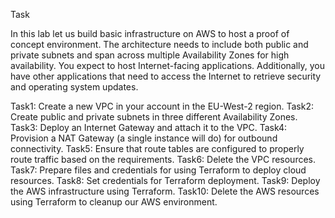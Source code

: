 Task

In this lab let us build basic infrastructure on AWS to host a proof of concept environment. The architecture needs to include both public and private subnets and span across multiple Availability Zones for high availability. You expect to host Internet-facing applications. Additionally, you have other applications that need to access the Internet to retrieve security and operating system updates. 

Task1: Create a new VPC in your account in the EU-West-2 region.
Task2: Create public and private subnets in three different Availability Zones.
Task3: Deploy an Internet Gateway and attach it to the VPC.
Task4: Provision a NAT Gateway (a single instance will do) for outbound connectivity.
Task5: Ensure that route tables are configured to properly route traffic based on the requirements.
Task6: Delete the VPC resources.
Task7: Prepare files and credentials for using Terraform to deploy cloud resources.
Task8: Set credentials for Terraform deployment.
Task9: Deploy the AWS infrastructure using Terraform.
Task10: Delete the AWS resources using Terraform to cleanup our AWS environment.

